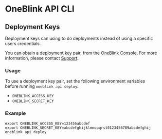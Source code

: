 # OneBlink API CLI

## Deployment Keys

Deployment keys can using to do deployments instead of using a specific users credentials.

You can obtain a deployment key pair, from the [OneBlink Console](https://console.oneblink.io). For more information, please contact [Support](https://support.oneblink.io).

### Usage

To use a deployment key pair, set the following environment variables before running `oneblink api deploy`:

- `ONEBLINK_ACCESS_KEY`
- `ONEBLINK_SECRET_KEY`

### Example

```
export ONEBLINK_ACCESS_KEY=123456abcdef
export ONEBLINK_SECRET_KEY=abcdefghijklmnopqrst0123456789abcdefghij
oneblink api deploy
```
